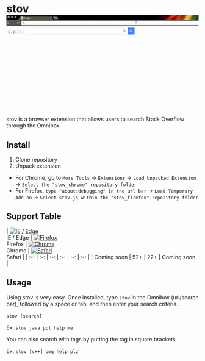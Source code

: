 # stov ![stov](stov.gif)

stov is a browser extension that allows users to search Stack Overflow through the Omnibox

## Install

1.  Clone repository
2.  Unpack extension
  -   For Chrome, go to `More Tools` -> `Extensions` -> `Load Unpacked Extension` -> `Select the "stov_chrome" repository folder`
  -   For Firefox, `type "about:debugging" in the url bar` -> `Load Temporary Add-on` -> `Select stov.js within the "stov_firefox" repository folder`

## Support Table

| [<img src="https://raw.githubusercontent.com/godban/browsers-support-badges/master/src/images/edge.png" alt="IE / Edge" width="16px" height="16px" />](http://godban.github.io/browsers-support-badges/)</br>IE / Edge | [<img src="https://raw.githubusercontent.com/godban/browsers-support-badges/master/src/images/firefox.png" alt="Firefox" width="16px" height="16px" />](http://godban.github.io/browsers-support-badges/)</br>Firefox | [<img src="https://raw.githubusercontent.com/godban/browsers-support-badges/master/src/images/chrome.png" alt="Chrome" width="16px" height="16px" />](http://godban.github.io/browsers-support-badges/)</br>Chrome | [<img src="https://raw.githubusercontent.com/godban/browsers-support-badges/master/src/images/safari.png" alt="Safari" width="16px" height="16px" />](http://godban.github.io/browsers-support-badges/)</br>Safari |
| :-: | :-: | :-: | :-: | :-: | :-: |
| Coming soon | 52+ | 22+ | Coming soon |

## Usage

Using stov is very easy. Once installed, type `stov` in the Omnibox (url/search bar), followed by a space or tab, and then enter your search criteria.

`stov [search]`

Ex: `stov java ppl help me`

You can also search with tags by putting the tag in square brackets.

Ex: `stov [c++] omg help plz`
